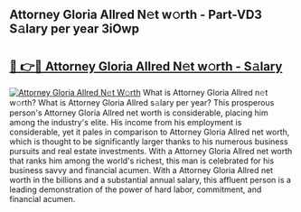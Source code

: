 ## Attorney Gloria Allred N𝚎t w𝚘rth - Part-VD3 S𝚊lary per year 3iOwp

# <h2><a href="http://gc0a9q.nevu.top/?p=Attorney+Gloria+Allred">🔗 👉🔴 Attorney Gloria Allred N𝚎t w𝚘rth - S𝚊lary</a></h2>

[![Attorney Gloria Allred N𝚎t W𝚘rth](https://i.imgur.com/Oavwk0R.jpeg)](http://gc0a9q.nevu.top/?p=Attorney+Gloria+Allred)
What is Attorney Gloria Allred n𝚎t w𝚘rth? What is Attorney Gloria Allred s𝚊lary per year?
This prosperous person's Attorney Gloria Allred net worth is considerable, placing him among the industry's elite. His income from his employment is considerable, yet it pales in comparison to Attorney Gloria Allred net worth, which is thought to be significantly larger thanks to his numerous business pursuits and real estate investments. With a Attorney Gloria Allred net worth that ranks him among the world's richest, this man is celebrated for his business savvy and financial acumen. With a Attorney Gloria Allred net worth in the billions and a substantial annual salary, this affluent person is a leading demonstration of the power of hard labor, commitment, and financial acumen.

